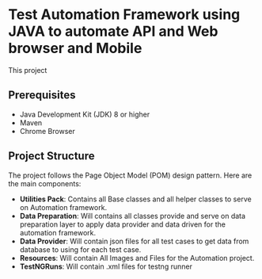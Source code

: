# Test Automation Framework using JAVA to automate API and Web browser and Mobile

This project 

## Prerequisites

- Java Development Kit (JDK) 8 or higher
- Maven
- Chrome Browser

## Project Structure

The project follows the Page Object Model (POM) design pattern. Here are the main components:

- **Utilities Pack**: Contains all Base classes and all helper classes to serve on Automation framework.
- **Data Preparation**: Will contains all classes provide and serve on data preparation layer to apply data provider and data driven for the automation framework.
- **Data Provider**: Will contain json files for all test cases to get data from database to using for each test case.
- **Resources**: Will contain All Images and Files for the Automation project.
- **TestNGRuns**: Will contain .xml files for testng runner